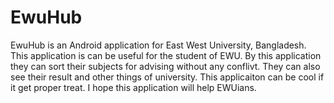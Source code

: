 # EwuHub
EwuHub is an Android application for East West University, Bangladesh. This application is can be useful for the student of EWU.
By this application they can sort their subjects for advising without any conflivt. 
They can also see their result and other things of university. This applicaiton can be cool if it get proper treat.
I hope this application will help EWUians.
